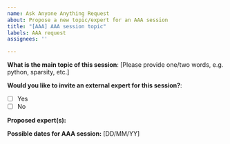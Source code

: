 ```yaml
---
name: Ask Anyone Anything Request
about: Propose a new topic/expert for an AAA session
title: "[AAA] AAA session topic"
labels: AAA request
assignees: ''

---
```


**What is the main topic of this session**: [Please provide one/two words, e.g. python, sparsity, etc.]

**Would you like to invite an external expert for this session?**:

- [ ] Yes
- [ ] No

**Proposed expert(s):**

**Possible dates for AAA session:** [DD/MM/YY]

